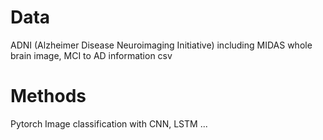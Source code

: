 # Data
ADNI (Alzheimer Disease Neuroimaging Initiative) 
including MIDAS whole brain image, MCI to AD information csv

# Methods
Pytorch
Image classification with CNN, LSTM ...

